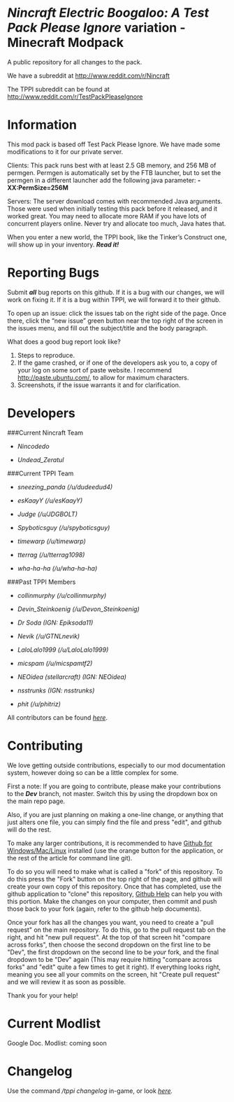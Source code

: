 _Nincraft Electric Boogaloo: A Test Pack Please Ignore_ variation - Minecraft Modpack
===============

A public repository for all changes to the pack.

We have a subreddit at http://www.reddit.com/r/Nincraft

The TPPI subreddit can be found at http://www.reddit.com/r/TestPackPleaseIgnore

Information
===============
This mod pack is based off Test Pack Please Ignore. We have made some modifications to it for our private server.

Clients: This pack runs best with at least 2.5 GB memory, and 256 MB of permgen. Permgen is automatically set by the FTB launcher, but to set the permgen in a different launcher add the following java parameter: __-XX:PermSize=256M__

Servers: The server download comes with recommended Java arguments. Those were used when initially testing this pack before it released, and it worked great. You may need to allocate more RAM if you have lots of concurrent players online. Never try and allocate too much, Java hates that.


When you enter a new world, the TPPI book, like the Tinker’s Construct one, will show up in your inventory. ___Read it!___


Reporting Bugs
===============
Submit ___all___ bug reports on this github. If it is a bug with our changes, we will work on fixing it. If it is a bug within TPPI, we will forward it to their github.

To open up an issue: click the issues tab on the right side of the page. Once there, click the “new issue” green button near the top right of the screen in the issues menu, and fill out the subject/title and the body paragraph. 

What does a good bug report look like?

1. Steps to reproduce.
2. If the game crashed, or if one of the developers ask you to, a copy of your log on some sort of paste website. I recommend http://paste.ubuntu.com/, to allow for maximum characters.
3. Screenshots, if the issue warrants it and for clarification.


Developers
===============

###Current Nincraft Team
- _Nincodedo_

- _Undead\_Zeratul_

###Current TPPI Team
- _sneezing\_panda (/u/dudeedud4)_

- _esKaayY (/u/esKaayY)_

- _Judge (/u/JDGBOLT)_

- _Spyboticsguy (/u/spyboticsguy)_

- _timewarp (/u/timewarp)_

- _tterrag (/u/tterrag1098)_

- _wha-ha-ha (/u/wha-ha-ha)_


###Past TPPI Members
- _collinmurphy (/u/collinmurphy)_

- _Devin\_Steinkoenig (/u/Devon\_Steinkoenig)_

- _Dr Soda (IGN: Epiksoda11)_

- _Nevik (/u/GTNLnevik)_

- _LaloLalo1999 (/u/LaloLalo1999)_

- _micspam (/u/micspamtf2)_

- _NEOidea (stellarcraft) (IGN: NEOidea)_

- _nsstrunks (IGN: nsstrunks)_

- _phit (/u/phitriz)_

All contributors can be found _[here](https://github.com/TPPI-Dev/TestPackPleaseIgnore/graphs/contributors)_.


Contributing
===
We love getting outside contributions, especially to our mod documentation system, however doing so can be a little complex for some.

First a note: If you are going to contribute, please make your contributions to the ___Dev___ branch, not master. Switch this by using the dropdown box on the main repo page.

Also, if you are just planning on making a one-line change, or anything that just alters one file, you can simply find the file and press "edit", and github will do the rest.

To make any larger contributions, it is recommended to have [Github for Windows/Mac/Linux](https://help.github.com/articles/set-up-git) installed (use the orange button for the application, or the rest of the article for command line git).

To do so you will need to make what is called a "fork" of this repository. To do this press the "Fork" button on the top right of the page, and github will create your own copy of this repository. Once that has completed, use the github application to "clone" this repository, [Github Help](http://help.github.com) can help you with this portion. Make the changes on your computer, then commit and push those back to your fork (again, refer to the github help documents).

Once your fork has all the changes you want, you need to create a "pull request" on the main repository. To do this, go to the pull request tab on the right, and hit "new pull request". At the top of that screen hit "compare across forks", then choose the second dropdown on the first line to be "Dev", the first dropdown on the second line to be _your_ fork, and the final dropdown to be "Dev" again (This may require hitting "compare across forks" and "edit" quite a few times to get it right). If everything looks right, meaning you see all your commits on the screen, hit "Create pull request" and we will review it as soon as possible. 

Thank you for your help!

Current Modlist
===============
Google Doc. Modlist: coming soon

Changelog
===============
Use the command _/tppi changelog_ in-game, or look _[here](https://github.com/TPPI-Dev/TestPackPleaseIgnore/blob/master/config/TPPI/changelog.txt)._
